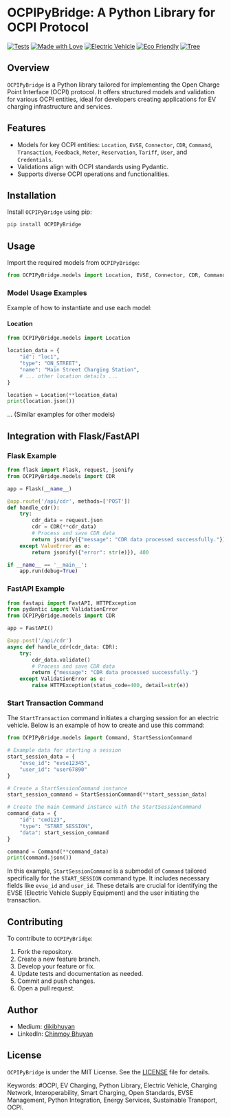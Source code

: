 # OCPIPyBridge: A Python Library for OCPI Protocol

[![Tests](https://img.shields.io/badge/tests-passing-brightgreen)](https://github.com/hyndex/OCPIPyBridge)
[![Made with Love](https://img.shields.io/badge/made%20with-love-ff69b4)](https://github.com/hyndex/OCPIPyBridge)
[![Electric Vehicle](https://img.shields.io/badge/electric-vehicle-blue)](https://github.com/hyndex/OCPIPyBridge)
[![Eco Friendly](https://img.shields.io/badge/eco-friendly-green)](https://github.com/hyndex/OCPIPyBridge)
[![Tree](https://img.shields.io/badge/tree-%F0%9F%8C%B3-green)](https://github.com/hyndex/OCPIPyBridge)

## Overview

`OCPIPyBridge` is a Python library tailored for implementing the Open Charge Point Interface (OCPI) protocol. It offers structured models and validation for various OCPI entities, ideal for developers creating applications for EV charging infrastructure and services.

## Features

- Models for key OCPI entities: `Location`, `EVSE`, `Connector`, `CDR`, `Command`, `Transaction`, `Feedback`, `Meter`, `Reservation`, `Tariff`, `User`, and `Credentials`.
- Validations align with OCPI standards using Pydantic.
- Supports diverse OCPI operations and functionalities.

## Installation

Install `OCPIPyBridge` using pip:

```bash
pip install OCPIPyBridge
```

## Usage

Import the required models from `OCPIPyBridge`:

```python
from OCPIPyBridge.models import Location, EVSE, Connector, CDR, Command, Transaction, Feedback, Meter, Reservation, Tariff, User, Credentials
```

### Model Usage Examples

Example of how to instantiate and use each model:

#### Location

```python
from OCPIPyBridge.models import Location

location_data = {
    "id": "loc1",
    "type": "ON_STREET",
    "name": "Main Street Charging Station",
    # ... other location details ...
}

location = Location(**location_data)
print(location.json())
```

... (Similar examples for other models)

## Integration with Flask/FastAPI

### Flask Example

```python
from flask import Flask, request, jsonify
from OCPIPyBridge.models import CDR

app = Flask(__name__)

@app.route('/api/cdr', methods=['POST'])
def handle_cdr():
    try:
        cdr_data = request.json
        cdr = CDR(**cdr_data)
        # Process and save CDR data
        return jsonify({"message": "CDR data processed successfully."}), 200
    except ValueError as e:
        return jsonify({"error": str(e)}), 400

if __name__ == '__main__':
    app.run(debug=True)
```

### FastAPI Example

```python
from fastapi import FastAPI, HTTPException
from pydantic import ValidationError
from OCPIPyBridge.models import CDR

app = FastAPI()

@app.post('/api/cdr')
async def handle_cdr(cdr_data: CDR):
    try:
        cdr_data.validate()
        # Process and save CDR data
        return {"message": "CDR data processed successfully."}
    except ValidationError as e:
        raise HTTPException(status_code=400, detail=str(e))

```

### Start Transaction Command

The `StartTransaction` command initiates a charging session for an electric vehicle. Below is an example of how to create and use this command:

```python
from OCPIPyBridge.models import Command, StartSessionCommand

# Example data for starting a session
start_session_data = {
    "evse_id": "evse12345",
    "user_id": "user67890"
}

# Create a StartSessionCommand instance
start_session_command = StartSessionCommand(**start_session_data)

# Create the main Command instance with the StartSessionCommand
command_data = {
    "id": "cmd123",
    "type": "START_SESSION",
    "data": start_session_command
}

command = Command(**command_data)
print(command.json())
```

In this example, `StartSessionCommand` is a submodel of `Command` tailored specifically for the `START_SESSION` command type. It includes necessary fields like `evse_id` and `user_id`. These details are crucial for identifying the EVSE (Electric Vehicle Supply Equipment) and the user initiating the transaction.


## Contributing

To contribute to `OCPIPyBridge`:

1. Fork the repository.
2. Create a new feature branch.
3. Develop your feature or fix.
4. Update tests and documentation as needed.
5. Commit and push changes.
6. Open a pull request.

## Author

- Medium: [dikibhuyan](https://medium.com/@dikibhuyan)
- LinkedIn: [Chinmoy Bhuyan](https://www.linkedin.com/in/chinmoy-bhuyan-785b73ba/)

## License

`OCPIPyBridge` is under the MIT License. See the [LICENSE](LICENSE.md) file for details.

Keywords: #OCPI, EV Charging, Python Library, Electric Vehicle, Charging Network, Interoperability, Smart Charging, Open Standards, EVSE Management, Python Integration, Energy Services, Sustainable Transport, OCPI.